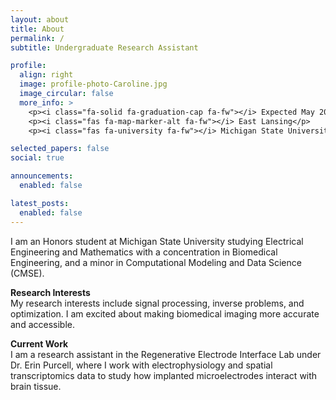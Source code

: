```yaml
---
layout: about
title: About
permalink: /
subtitle: Undergraduate Research Assistant 

profile:
  align: right
  image: profile-photo-Caroline.jpg
  image_circular: false
  more_info: >
    <p><i class="fa-solid fa-graduation-cap fa-fw"></i> Expected May 2026</p>
    <p><i class="fas fa-map-marker-alt fa-fw"></i> East Lansing</p>
    <p><i class="fas fa-university fa-fw"></i> Michigan State University</p>

selected_papers: false
social: true

announcements:
  enabled: false

latest_posts:
  enabled: false
---
```


I am an Honors student at Michigan State University studying Electrical Engineering and Mathematics with a concentration in Biomedical Engineering, and a minor in Computational Modeling and Data Science (CMSE).

**Research Interests** <br>
My research interests include signal processing, inverse problems, and optimization. I am excited about making biomedical imaging more accurate and accessible. 

**Current Work** <br>
I am a research assistant in the Regenerative Electrode Interface Lab under Dr. Erin Purcell, where I work with electrophysiology and spatial transcriptomics data to study how implanted microelectrodes interact with brain tissue.



<!-- 📄 [CV](assets/Caroline_Seidenzahl_CV.pdf) · 💻 [GitHub](https://github.com/seidenza) · 🔗 [LinkedIn (https://linkedin.com/in/seidenza)  📚 [Google Scholar](#) · ✉️ [Email](mailto:seidenza@msu.edu) -->
